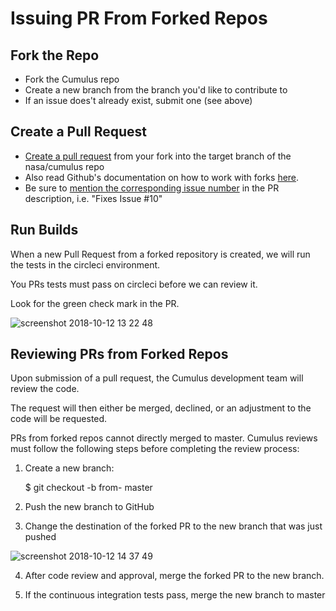 # Issuing PR From Forked Repos

## Fork the Repo
* Fork the Cumulus repo
* Create a new branch from the branch you'd like to contribute to
* If an issue does't already exist, submit one (see above)

## Create a Pull Request

* [Create a pull request](https://help.github.com/articles/creating-a-pull-request/) from your fork into the target branch of the nasa/cumulus repo
* Also read Github's documentation on how to work with forks [here](https://help.github.com/articles/working-with-forks/).
* Be sure to [mention the corresponding issue number](https://help.github.com/articles/closing-issues-using-keywords/) in the PR description, i.e. "Fixes Issue #10"

## Run Builds

When a new Pull Request from a forked repository is created, we will run the tests in the circleci environment.

You PRs tests must pass on circleci before we can review it.

Look for the green check mark in the PR.

![screenshot 2018-10-12 13 22 48](https://user-images.githubusercontent.com/1933118/46869548-80d31480-ce2c-11e8-81fc-10096e701189.png)

## Reviewing PRs from Forked Repos

Upon submission of a pull request, the Cumulus development team will review the code.

The request will then either be merged, declined, or an adjustment to the code will be requested.

PRs from forked repos cannot directly merged to master. Cumulus reviews must follow the following steps before completing the review process:

1. Create a new branch:

     $ git checkout -b from-<name-of-the-branch> master

2. Push the new branch to GitHub

3. Change the destination of the forked PR to the new branch that was just pushed

![screenshot 2018-10-12 14 37 49](https://user-images.githubusercontent.com/1933118/46869547-80d31480-ce2c-11e8-9d2f-b8e1ea01fdb6.png)

4. After code review and approval, merge the forked PR to the new branch.

5. If the continuous integration tests pass, merge the new branch to master

